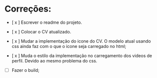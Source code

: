 # Correções:

- [ x ] Escrever o readme do projeto.

- [ x ] Colocar o CV atualizado.

- [ x ] Mudar a implementação do icone do CV. O modelo atual usando css ainda faz com o que o icone seja carregado no html;
- [ x ] Muda o estilo da implementação no carregamento dos videos de perfil. Devido ao mesmo problema do css.

- [ ] Fazer o build;